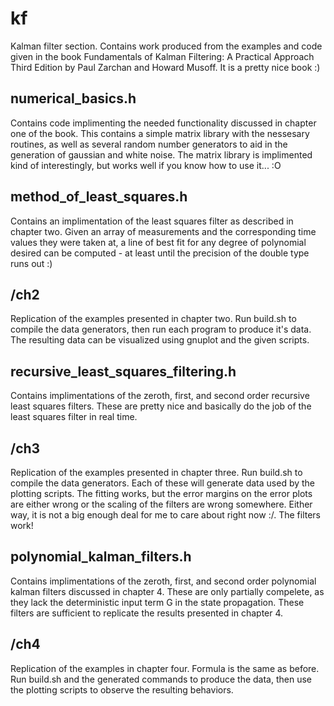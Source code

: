 
# kf

Kalman filter section. Contains work produced from the examples and code given in the book
Fundamentals of Kalman Filtering: A Practical Approach Third Edition by Paul Zarchan and 
Howard Musoff. It is a pretty nice book :)

## numerical_basics.h

Contains code implimenting the needed functionality discussed in chapter one of the book.
This contains a simple matrix library with the nessesary routines, as well as several
random number generators to aid in the generation of gaussian and white noise. The
matrix library is implimented kind of interestingly, but works well if you know
how to use it... :O

## method_of_least_squares.h

Contains an implimentation of the least squares filter as described in chapter two. Given
an array of measurements and the corresponding time values they were taken at, a line
of best fit for any degree of polynomial desired can be computed - at least until the 
precision of the double type runs out :)

## /ch2

Replication of the examples presented in chapter two. Run build.sh to compile the data
generators, then run each program to produce it's data. The resulting data can be
visualized using gnuplot and the given scripts.

## recursive_least_squares_filtering.h

Contains implimentations of the zeroth, first, and second order recursive least
squares filters. These are pretty nice and basically do the job of the least
squares filter in real time.

## /ch3

Replication of the examples presented in chapter three. Run build.sh to compile
the data generators. Each of these will generate data used by the plotting
scripts. The fitting works, but the error margins on the error plots are either
wrong or the scaling of the filters are wrong somewhere. Either way, it is not
a big enough deal for me to care about right now :/. The filters work!

## polynomial_kalman_filters.h

Contains implimentations of the zeroth, first, and second order polynomial
kalman filters discussed in chapter 4. These are only partially compelete,
as they lack the deterministic input term G in the state propagation. These
filters are sufficient to replicate the results presented in chapter 4.

## /ch4

Replication of the examples in chapter four. Formula is the same as
before. Run build.sh and the generated commands to produce the data,
then use the plotting scripts to observe the resulting behaviors.
